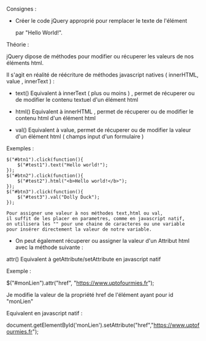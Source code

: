 Consignes :

- Créer le code jQuery approprié pour remplacer le texte de l'élément <p> 
par "Hello World!".




 Théorie :

 jQuery dipose de méthodes pour modifier ou récuperer les valeurs de nos éléments html.

 Il s'agit en réalité de réécriture de méthodes javascript natives 
 ( innerHTML, value , innerText ) :

 - text()
 Equivalent à innerText ( plus ou moins ) , 
 permet de récuperer ou de modifier le contenu textuel d'un élément html

 - html()
 Equivalent à innerHTML , permet de récuperer ou de modifier 
 le contenu html d'un élément html

 - val()
 Equivalent à value, permet de récuperer ou de modifier 
 la valeur d'un élément html ( champs input d'un formulaire )

  Exemples :

    $("#btn1").click(function(){
        $("#test1").text("Hello world!");
    });
    $("#btn2").click(function(){
        $("#test2").html("<b>Hello world!</b>");
    });
    $("#btn3").click(function(){
        $("#test3").val("Dolly Duck");
    });

    Pour assigner une valeur à nos méthodes text,html ou val, 
    il suffit de les placer en parametres, comme en javascript natif, 
    on utilisera les "" pour une chaine de caracteres ou une variable 
    pour insérer directement la valeur de notre variable.


  - On peut également récuperer ou assigner la valeur d'un Attribut html 
  avec la méthode suivante :

  attr()
  Equivalent à getAttribute/setAttribute en javascript natif

  Exemple :

  $("#monLien").attr("href", "https://www.uptofourmies.fr");

  Je modifie la valeur de la propriété href de l'élément ayant pour id "monLien"


  Equivalent en javascript natif :

  document.getElementById('monLien').setAttribute("href","https://www.uptofourmies.fr");








